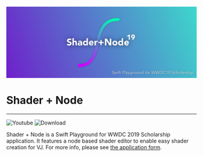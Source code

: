 ![](/Design/banner.jpg)

# Shader + Node

---
![Youtube](https://img.shields.io/badge/View%20on-Youtube-red.svg) ![Download](https://img.shields.io/github/downloads/JustinFincher/WWDC19Playground/total.svg)

Shader + Node is a Swift Playground for WWDC 2019 Scholarship application. It features a node based shader editor to enable easy shader creation for VJ. For more info, please see [the application form](README.Scholarship.Form.md).

